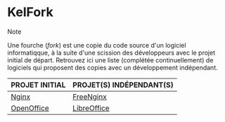 # KelFork

> [!NOTE]
> Une fourche (_fork_) est une copie du code source d'un logiciel informatiqque, à la suite d'une scission des développeurs avec le projet initial de départ. Retrouvez ici une liste (complétée continuellement) de logiciels qui proposent des copies avec un développement indépendant.

|PROJET INITIAL|PROJET(S) INDÉPENDANT(S)|
|:--|:--|
|[Nginx](https://nginx.org)|[FreeNginx](https://freenginx.org)|
|[OpenOffice](https://www.openoffice.org/fr)|[LibreOffice](https://fr.libreoffice.org)|
